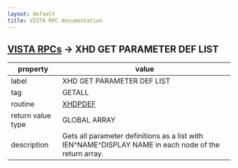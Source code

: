 ```yaml
---
layout: default
title: VISTA RPC documentation
---
```




## [VISTA RPCs](TableOfContent.md) &#8594; XHD GET PARAMETER DEF LIST 

 property | value 
--- | --- 
 label | XHD GET PARAMETER DEF LIST
 tag | GETALL
 routine | [XHDPDEF](http://code.osehra.org/dox/Routine_XHDPDEF_source.html)
 return value type | GLOBAL ARRAY
 description | Gets all parameter definitions as a list with IEN^NAME^DISPLAY NAME in each node of the return array.